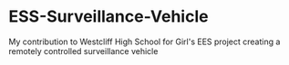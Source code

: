 # ESS-Surveillance-Vehicle

My contribution to Westcliff High School for Girl's EES project creating a remotely controlled surveillance vehicle

